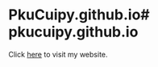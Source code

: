 # PkuCuipy.github.io# pkucuipy.github.io

Click [here](https://pkucuipy.github.io) to visit my website.

